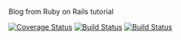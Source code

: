 Blog from Ruby on Rails tutorial

[![Coverage Status](https://coveralls.io/repos/dronov/rails-blog/badge.png)](https://coveralls.io/r/dronov/rails-blog)
[![Build Status](https://travis-ci.org/dronov/rails-blog.png?branch=master)](https://travis-ci.org/dronov/rails-blog)
[![Build Status](https://drone.io/github.com/dronov/rails-blog/status.png)](https://drone.io/github.com/dronov/rails-blog/latest)
